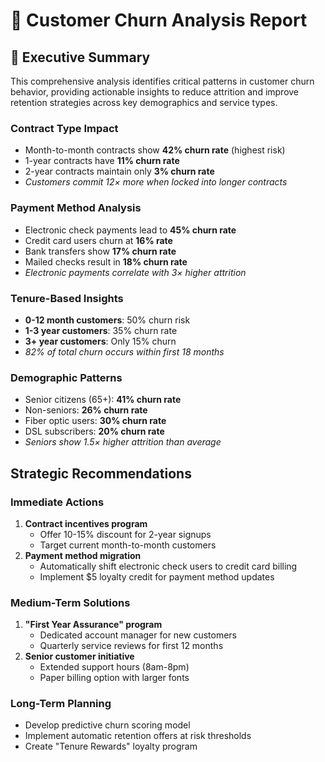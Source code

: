 # 🚨 Customer Churn Analysis Report

## 📌 Executive Summary
This comprehensive analysis identifies critical patterns in customer churn behavior, providing actionable insights to reduce attrition and improve retention strategies across key demographics and service types.

### Contract Type Impact
- Month-to-month contracts show **42% churn rate** (highest risk)
- 1-year contracts have **11% churn rate** 
- 2-year contracts maintain only **3% churn rate**
- *Customers commit 12× more when locked into longer contracts*

### Payment Method Analysis
- Electronic check payments lead to **45% churn rate**  
- Credit card users churn at **16% rate**
- Bank transfers show **17% churn rate**
- Mailed checks result in **18% churn rate**
- *Electronic payments correlate with 3× higher attrition*

### Tenure-Based Insights
- **0-12 month customers**: 50% churn risk
- **1-3 year customers**: 35% churn rate  
- **3+ year customers**: Only 15% churn
- *82% of total churn occurs within first 18 months*

### Demographic Patterns
- Senior citizens (65+): **41% churn rate**
- Non-seniors: **26% churn rate** 
- Fiber optic users: **30% churn rate**
- DSL subscribers: **20% churn rate**
- *Seniors show 1.5× higher attrition than average*

## Strategic Recommendations

### Immediate Actions
1. **Contract incentives program**
   - Offer 10-15% discount for 2-year signups  
   - Target current month-to-month customers
2. **Payment method migration**
   - Automatically shift electronic check users to credit card billing
   - Implement $5 loyalty credit for payment method updates

### Medium-Term Solutions  
1. **"First Year Assurance" program**  
   - Dedicated account manager for new customers
   - Quarterly service reviews for first 12 months
2. **Senior customer initiative**  
   - Extended support hours (8am-8pm)
   - Paper billing option with larger fonts

### Long-Term Planning
- Develop predictive churn scoring model  
- Implement automatic retention offers at risk thresholds
- Create "Tenure Rewards" loyalty program
